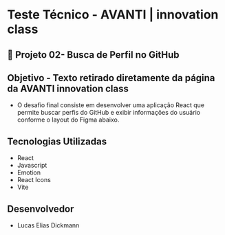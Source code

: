 # Teste Técnico - AVANTI | innovation class

## 🚀 Projeto 02- Busca de Perfil no GitHub

## Objetivo - Texto retirado diretamente da página da AVANTI innovation class

- O desafio final consiste em desenvolver uma aplicação React que permite buscar perfis do GitHub e exibir informações do usuário conforme o layout do Figma abaixo.

## Tecnologias Utilizadas

- React
- Javascript
- Emotion
- React Icons
- Vite

## Desenvolvedor

- Lucas Elias Dickmann
